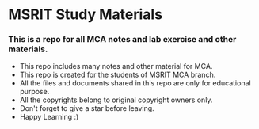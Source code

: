 # MSRIT Study Materials
### This is a repo for all MCA notes and lab exercise and other materials.
- This repo includes many notes and other material for MCA.  
- This repo is created for the students of MSRIT MCA branch.
- All the files and documents shared in this repo are only for educational purpose.
- All the copyrights belong to original copyright owners only.
- Don't forget to give a star before leaving.
- Happy Learning :)
